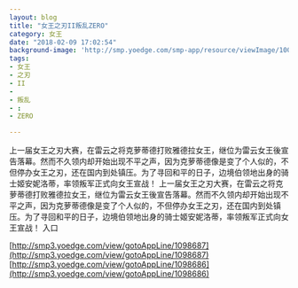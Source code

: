 ```yaml
---
layout: blog
title: "女王之刃II叛乱ZERO"
category: 女王
date: "2018-02-09 17:02:54"
background-image: 'http://smp.yoedge.com/smp-app/resource/viewImage/1003335appline.png'
tags:
- 女王
- 之刃
- II
-  
- 叛乱
- :
- ZERO

---
```

上一届女王之刃大赛，在雷云之将克萝蒂德打败雅德拉女王，继位为雷云女王後宣告落幕。然而不久领内却开始出现不平之声，因为克萝蒂德像是变了个人似的，不但停办女王之刃，还在国内到处镇压。为了寻回和平的日子，边境伯领地出身的骑士姬安妮洛蒂，率领叛军正式向女王宣战！
上一届女王之刃大赛，在雷云之将克萝蒂德打败雅德拉女王，继位为雷云女王後宣告落幕。然而不久领内却开始出现不平之声，因为克萝蒂德像是变了个人似的，不但停办女王之刃，还在国内到处镇压。为了寻回和平的日子，边境伯领地出身的骑士姬安妮洛蒂，率领叛军正式向女王宣战！
入口

[http://smp3.yoedge.com/view/gotoAppLine/1098687](http://smp3.yoedge.com/view/gotoAppLine/1098687)
[http://smp3.yoedge.com/view/gotoAppLine/1098686](http://smp3.yoedge.com/view/gotoAppLine/1098686)

        

